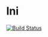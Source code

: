 # Ini

[![Build Status](https://travis-ci.org/klapuch/Ini.svg?branch=master)](https://travis-ci.org/klapuch/Ini)
